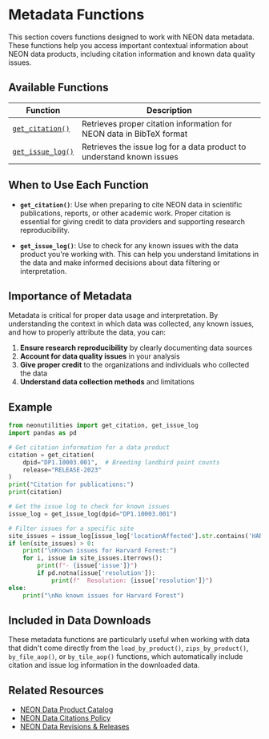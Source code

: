 # Metadata Functions

This section covers functions designed to work with NEON data metadata. These functions help you access important contextual information about NEON data products, including citation information and known data quality issues.

## Available Functions

| Function | Description |
|----------|-------------|
| [`get_citation()`](get_citation.md) | Retrieves proper citation information for NEON data in BibTeX format |
| [`get_issue_log()`](get_issue_log.md) | Retrieves the issue log for a data product to understand known issues |

## When to Use Each Function

- **`get_citation()`**: Use when preparing to cite NEON data in scientific publications, reports, or other academic work. Proper citation is essential for giving credit to data providers and supporting research reproducibility.

- **`get_issue_log()`**: Use to check for any known issues with the data product you're working with. This can help you understand limitations in the data and make informed decisions about data filtering or interpretation.

## Importance of Metadata

Metadata is critical for proper data usage and interpretation. By understanding the context in which data was collected, any known issues, and how to properly attribute the data, you can:

1. **Ensure research reproducibility** by clearly documenting data sources
2. **Account for data quality issues** in your analysis
3. **Give proper credit** to the organizations and individuals who collected the data
4. **Understand data collection methods** and limitations

## Example

```python
from neonutilities import get_citation, get_issue_log
import pandas as pd

# Get citation information for a data product
citation = get_citation(
    dpid="DP1.10003.001",  # Breeding landbird point counts
    release="RELEASE-2023"
)
print("Citation for publications:")
print(citation)

# Get the issue log to check for known issues
issue_log = get_issue_log(dpid="DP1.10003.001")

# Filter issues for a specific site
site_issues = issue_log[issue_log['locationAffected'].str.contains('HARV', na=False)]
if len(site_issues) > 0:
    print("\nKnown issues for Harvard Forest:")
    for i, issue in site_issues.iterrows():
        print(f"- {issue['issue']}")
        if pd.notna(issue['resolution']):
            print(f"  Resolution: {issue['resolution']}")
else:
    print("\nNo known issues for Harvard Forest")
```

## Included in Data Downloads

These metadata functions are particularly useful when working with data that didn't come directly from the `load_by_product()`, `zips_by_product()`, `by_file_aop()`, or `by_tile_aop()` functions, which automatically include citation and issue log information in the downloaded data.

## Related Resources

- [NEON Data Product Catalog](https://data.neonscience.org/data-products/explore)
- [NEON Data Citations Policy](https://www.neonscience.org/data-samples/data-policies-citation)
- [NEON Data Revisions & Releases](https://www.neonscience.org/data-samples/data-management/data-revisions-releases)
